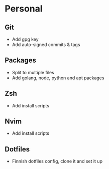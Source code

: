 # Personal

## Git
 - Add gpg key
 - Add auto-signed commits & tags

## Packages
 - Split to multiple files
 - Add golang, node, python and apt packages

## Zsh
 - Add install scripts

## Nvim
 - Add install scripts

## Dotfiles
 - Finnish dotfiles config, clone it and set it up